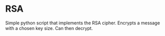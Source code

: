 # RSA
Simple python script that implements the RSA cipher. Encrypts a message with a chosen key size. Can then decrypt.
